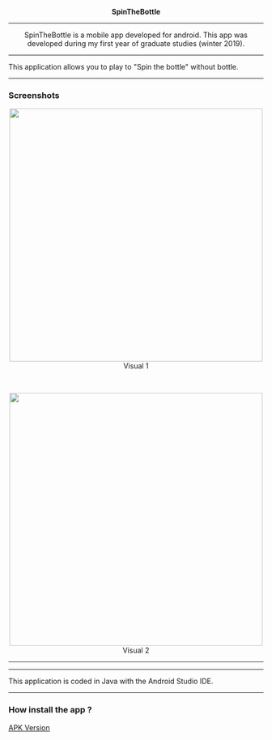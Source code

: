  <p align="center">
  <strong> SpinTheBottle </strong>
  </p>
<hr> </hr>

<p align="center"> SpinTheBottle is a mobile app developed for android. This app was developed during my first year of graduate studies (winter 2019). </p>

<hr> </hr>

<p> This application allows you to play to "Spin the bottle" without bottle. </p>

<hr> </hr>

<h3> Screenshots </h3>

<p align="center">
  <img src="https://github.com/Gurwan/SpinTheBottle/blob/master/doc/img.jpg" width="500" style="max-width:100%;"><br>
  Visual 1 
</p>

<br>


<p align="center">
  <img src="https://github.com/Gurwan/SpinTheBottle/blob/master/doc/img2.jpg" width="500" style="max-width:100%;"><br>
  Visual 2 
</p>

<hr> </hr>
 
<hr> </hr> 
 
<p> This application is coded in Java with the Android Studio IDE.</p>

<hr> </hr>

<h3> How install the app ? </h3>

<a href="https://github.com/Gurwan/SpinTheBottle/releases/download/1.0.0/Spin_The_Bottle_1.0.0.apk">APK Version</a>
